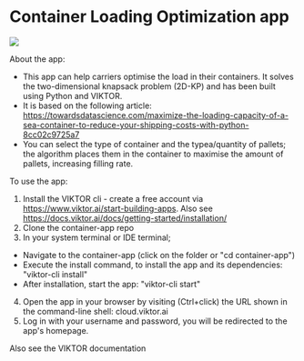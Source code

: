 # Container Loading Optimization app
![](https://github.com/NienkePieters/container-app/blob/main/container_app_shorter_cropped.gif)

About the app: 
- This app can help carriers optimise the load in their containers. It solves the two-dimensional knapsack problem (2D-KP) and has been built using Python and VIKTOR. 
- It is based on the following article: https://towardsdatascience.com/maximize-the-loading-capacity-of-a-sea-container-to-reduce-your-shipping-costs-with-python-8cc02c9725a7
- You can select the type of container and the typea/quantity of pallets; the algorithm places them in the container to maximise the amount of pallets, increasing filling rate.

To use the app: 
1. Install the VIKTOR cli - create a free account via https://www.viktor.ai/start-building-apps. Also see https://docs.viktor.ai/docs/getting-started/installation/
2. Clone the container-app repo
3. In your system terminal or IDE terminal;
  - Navigate to the container-app (click on the folder or "cd container-app")
  - Execute the install command, to install the app and its dependencies: "viktor-cli install"
  - After installation, start the app: "viktor-cli start"
4. Open the app in your browser by visiting (Ctrl+click) the URL shown in the command-line shell: cloud.viktor.ai
5. Log in with your username and password, you will be redirected to the app's homepage.





Also see the VIKTOR documentation 


